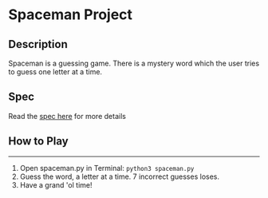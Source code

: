 # Spaceman Project

## Description
Spaceman is a guessing game.  There is a mystery word which the user tries to guess one letter at a time.  

## Spec
Read the [spec here](https://docs.google.com/document/d/1y1WPgJERAuLRJjeSXTf5znjhsrtPjnzPKfD03_f6v7w/edit?usp=sharing) for more details

## How to Play
---
1. Open spaceman.py in Terminal: `python3 spaceman.py`
2. Guess the word, a letter at a time.  7 incorrect guesses loses.
3. Have a grand 'ol time!

